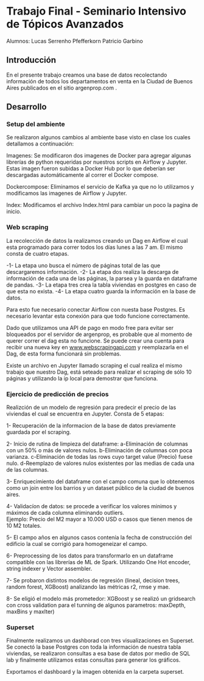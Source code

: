 # Trabajo Final - Seminario Intensivo de Tópicos Avanzados

Alumnos: Lucas Serrenho Pfefferkorn
                Patricio Garbino


## Introducción

En el presente trabajo creamos una base de datos recolectando información de todos los departamentos en venta en la Ciudad de Buenos Aires publicados en el sitio argenprop.com .

## Desarrollo

### Setup del ambiente

Se realizaron algunos cambios al ambiente base visto en clase los cuales detallamos a continuación:

Imagenes: Se modificaron dos imagenes de Docker para agregar algunas librerías de python requeridas por nuestros scripts en Airflow y Jupyter. Estas imagen fueron subidas a Docker Hub por lo que deberían ser descargadas automáticamente al correr el Docker compose.

Dockercompose: Eliminamos el servicio de Kafka ya que no lo utilizamos y modificamos las imagenes de Airflow y Jupyter.

Index: Modificamos el archivo Index.html para cambiar un poco la pagina de inicio.

### Web scraping

La recolección de datos la realizamos creando un Dag en Airflow el cual esta programado para correr todos los días lunes a las 7 am. El mismo consta de cuatro etapas. 

-1- La etapa uno busca el número de páginas total de las que descargaremos información.
-2- La etapa dos realiza la descarga de información de cada una de las páginas, la parsea y la guarda en dataframe de pandas.
-3- La etapa tres crea la tabla viviendas en postgres en caso de que esta no exista.
-4- La etapa cuatro guarda la información en la base de datos.

Para esto fue necesario conectar Airflow con nuesta base Postgres. Es necesario levantar esta conexión para que todo funcione correctamente.

Dado que utilizamos una API de pago en modo free para evitar ser bloqueados por el servidor de argenprop, es probable que al momento de querer correr el dag esta no funcione. Se puede crear una cuenta para recibir una nueva key en www.webscrapingapi.com y reemplazarla en el Dag, de esta forma funcionará sin problemas.

Existe un archivo en Jupyter llamado scraping el cual realiza el mismo trabajo que nuestro Dag, está seteado para realizar el scraping de sólo 10 páginas y utilizando la ip local para demostrar que funciona.

### Ejercicio de predicción de precios

Realizción de un modelo de regresión para predecir el precio de las viviendas el cual se encuentra en Jupyter. Consta de 5 etapas:

1- Recuperación de la informacion de la base de datos previamente guardada por el scraping. 

2- Inicio de rutina de limpieza del dataframe:
	a-Eliminación de columnas con un 50% o más de valores nulos.
	b-Eliminación de columnas con poca varianza.
	c-Eliminación de todas las rows cuyo target value (Precio) fuese nulo.
	d-Reemplazo de valores nulos existentes por las medias de cada una de las columnas.
	
3- Enriquecimiento del dataframe con el campo comuna que lo obtenemos como un join entre los barrios y un dataset público de la ciudad de buenos aires.

4- Validacíon de datos: se procede a verificar los valores minimos y máximos de cada columna eliminando outliers. 	
	Ejemplo: Precio del M2 mayor a 10.000 USD o casos que tienen menos de 10 M2 totales.
	
5- El campo años en algunos casos contenía la fecha de construcción del edificio la cual se corrigió para homogeneizar el campo. 

6- Preprocessing de los datos para transformarlo en un dataframe compatible con las librerías de ML de Spark. Utilizando One Hot encoder, string indexer y Vector assembler.

7- Se probaron distintos modelos de regresión (lineal, decision trees, random forest, XGBoost) analizando las métricas r2, rmse y mae.

8- Se eligió el modelo más prometedor: XGBoost y se realizó un gridsearch con cross validation para el tunning de algunos parametros: maxDepth, maxBins y maxIter)

### 

### Superset

Finalmente realizamos un dashborad con tres visualizaciones en Superset. Se conectó la base Postgres con toda la información de nuestra tabla viviendas, se realizaron consultas a esa base de datos por medio de SQL lab y finalmente utilizamos estas consultas para generar los gráficos.

Exportamos el dashboard y la imagen obtenida en la carpeta superset.








